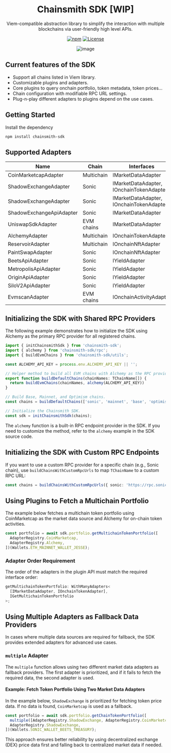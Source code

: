 <div align="center">

# Chainsmith SDK [WIP]

Viem-compatible abstraction library to simplify the interaction with multiple blockchains via user-friendly high level APIs.

[![npm](https://img.shields.io/npm/v/chainsmith-sdk)](https://www.npmjs.com/package/chainsmith-sdk)
[![License](https://img.shields.io/npm/l/@chainsmith-sdk)](LICENSE)

![image](https://github.com/user-attachments/assets/14d0de75-c345-4c9b-bafa-fb84c505d8d6)


</div>

## Current features of the SDK

- Support all chains listed in Viem library.
- Customizable plugins and adapters.
- Core plugins to query onchain portfolio, token metadata, token prices...
- Chain configuration with modifiable RPC URL settings.
- Plug-n-play different adapters to plugins depend on the use cases.

## Getting Started

Install the dependency

```
npm install chainsmith-sdk
```

## Supported Adapters

| Name                  | Chain      | Interfaces                               |
| --------------------- | ---------- | ---------------------------------------- |
| CoinMarketcapAdapter  | Multichain | IMarketDataAdapter                       |
| ShadowExchangeAdapter | Sonic      | IMarketDataAdapter, IOnchainTokenAdapter |
| ShadowExchangeAdapter | Sonic      | IMarketDataAdapter, IOnchainTokenAdapter |
| ShadowExchangeApiAdapter | Sonic      | IMarketDataAdapter |
| UniswapSdkAdapter     | EVM chains | IMarketDataAdapter                       |
| AlchemyAdapter        | Multichain | IOnchainTokenAdapter                     |
| ReservoirAdapter        | Multichain | IOnchainNftAdapter                     |
| PaintSwapAdapter        | Sonic | IOnchainNftAdapter                     |
| BeetsApiAdapter        | Sonic | IYieldAdapter                     |
| MetropolisApiAdapter        | Sonic | IYieldAdapter                     |
| OriginApiAdapter        | Sonic | IYieldAdapter                     |
| SiloV2ApiAdapter        | Sonic | IYieldAdapter                     |
| EvmscanAdapter        | EVM chains | IOnchainActivityAdapter                  |

## Initializing the SDK with Shared RPC Providers

The following example demonstrates how to initialize the SDK using Alchemy as the primary RPC provider for all registered chains.

```typescript
import { initChainsmithSdk } from 'chainsmith-sdk';
import { alchemy } from 'chainsmith-sdk/rpc';
import { buildEvmChains } from 'chainsmith-sdk/utils';

const ALCHEMY_API_KEY = process.env.ALCHEMY_API_KEY || '';

// Helper method to build all EVM chains with Alchemy as the RPC provider.
export function buildDefaultChains(chainNames: TChainName[]) {
  return buildEvmChains(chainNames, alchemy(ALCHEMY_API_KEY))
}

// Build Base, Mainnet, and Optimism chains.
const chains = buildDefaultChains(['sonic', 'mainnet', 'base', 'optimism']);

// Initialize the Chainsmith SDK.
const sdk = initChainsmithSdk(chains);
```

The `alchemy` function is a built-in RPC endpoint provider in the SDK. If you need to customize the method, refer to the `alchemy` example in the SDK source code.

## Initializing the SDK with Custom RPC Endpoints

If you want to use a custom RPC provider for a specific chain (e.g., Sonic chain), use `buildChainsWithCustomRpcUrls` to map `TChainName` to a custom RPC URL:

```typescript
const chains = buildChainsWithCustomRpcUrls({ sonic: 'https://rpc.soniclabs.com' }, 'evm');
```

## Using Plugins to Fetch a Multichain Portfolio

The example below fetches a multichain token portfolio using CoinMarketcap as the market data source and Alchemy for on-chain token activities.

```typescript
const portfolio = await sdk.portfolio.getMultichainTokenPortfolio([
  AdapterRegistry.CoinMarketcap,
  AdapterRegistry.Alchemy,
])(Wallets.ETH_MAINNET_WALLET_JESSE);
```

### Adapter Order Requirement

The order of the adapters in the plugin API must match the required interface order:

```typescript
getMultichainTokenPortfolio: WithManyAdapters<
  [IMarketDataAdapter, IOnchainTokenAdapter],
  IGetMultichainTokenPortfolio
>;
```

## Using Multiple Adapters as Fallback Data Providers

In cases where multiple data sources are required for fallback, the SDK provides extended adapters for advanced use cases.

### `multiple` Adapter

The `multiple` function allows using two different market data adapters as fallback providers. The first adapter is prioritized, and if it fails to fetch the required data, the second adapter is used.

#### Example: Fetch Token Portfolio Using Two Market Data Adapters

In the example below, `ShadowExchange` is prioritized for fetching token price data. If no data is found, `CoinMarketcap` is used as a fallback.

```typescript
const portfolio = await sdk.portfolio.getChainTokenPortfolio([
  multiple([AdapterRegistry.ShadowExchange, AdapterRegistry.CoinMarketcap]),
  AdapterRegistry.ShadowExchange,
])(Wallets.SONIC_WALLET_BEETS_TREASURY);
```

This approach ensures better reliability by using decentralized exchange (DEX) price data first and falling back to centralized market data if needed.
